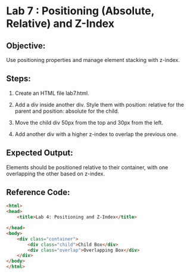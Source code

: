 # Lab 7 : Positioning (Absolute, Relative) and Z-Index

## Objective:
Use positioning properties and manage element stacking with z-index.

## Steps:

1. Create an HTML file lab7.html.

2. Add a div inside another div. Style them with position: relative for the parent and position: absolute for the child.

3. Move the child div 50px from the top and 30px from the left.

4. Add another div with a higher z-index to overlap the previous one.


## Expected Output:
Elements should be positioned relative to their container, with one overlapping the other based on z-index.

## Reference Code:

```html
<html>
<head>
    <title>Lab 4: Positioning and Z-Index</title>

</head>
<body>
    <div class="container">
        <div class="child">Child Box</div>
        <div class="overlap">Overlapping Box</div>
    </div>
</body>
</html>

```
